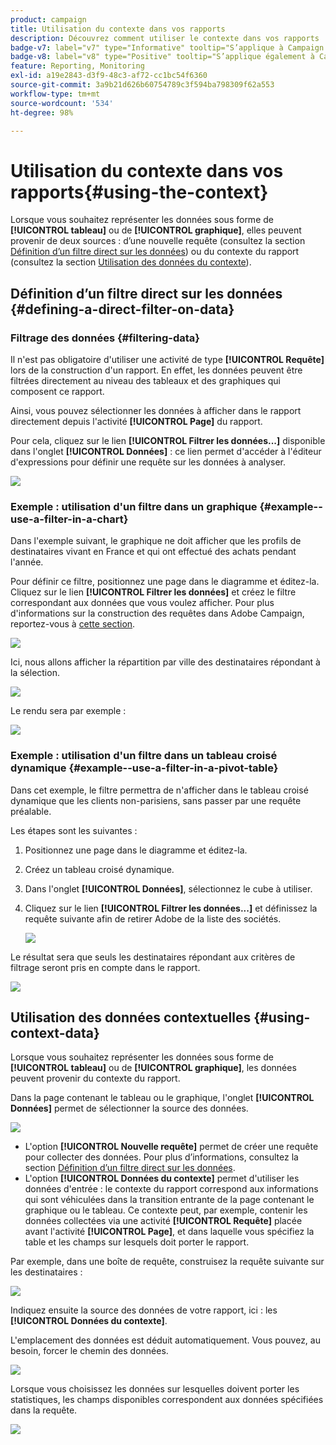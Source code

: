 ```yaml
---
product: campaign
title: Utilisation du contexte dans vos rapports
description: Découvrez comment utiliser le contexte dans vos rapports
badge-v7: label="v7" type="Informative" tooltip="S’applique à Campaign Classic v7"
badge-v8: label="v8" type="Positive" tooltip="S’applique également à Campaign v8"
feature: Reporting, Monitoring
exl-id: a19e2843-d3f9-48c3-af72-cc1bc54f6360
source-git-commit: 3a9b21d626b60754789c3f594ba798309f62a553
workflow-type: tm+mt
source-wordcount: '534'
ht-degree: 98%

---
```


# Utilisation du contexte dans vos rapports{#using-the-context}



Lorsque vous souhaitez représenter les données sous forme de **[!UICONTROL tableau]** ou de **[!UICONTROL graphique]**, elles peuvent provenir de deux sources : dʼune nouvelle requête (consultez la section [Définition dʼun filtre direct sur les données](#defining-a-direct-filter-on-data)) ou du contexte du rapport (consultez la section [Utilisation des données du contexte](#using-context-data)).

## Définition dʼun filtre direct sur les données {#defining-a-direct-filter-on-data}

### Filtrage des données {#filtering-data}

Il n&#39;est pas obligatoire d&#39;utiliser une activité de type **[!UICONTROL Requête]** lors de la construction d&#39;un rapport. En effet, les données peuvent être filtrées directement au niveau des tableaux et des graphiques qui composent ce rapport.

Ainsi, vous pouvez sélectionner les données à afficher dans le rapport directement depuis l&#39;activité **[!UICONTROL Page]** du rapport.

Pour cela, cliquez sur le lien **[!UICONTROL Filtrer les données...]** disponible dans l&#39;onglet **[!UICONTROL Données]** : ce lien permet d&#39;accéder à l&#39;éditeur d&#39;expressions pour définir une requête sur les données à analyser.

![](assets/reporting_filter_data_from_page.png)

### Exemple : utilisation d&#39;un filtre dans un graphique {#example--use-a-filter-in-a-chart}

Dans l&#39;exemple suivant, le graphique ne doit afficher que les profils de destinataires vivant en France et qui ont effectué des achats pendant l&#39;année.

Pour définir ce filtre, positionnez une page dans le diagramme et éditez-la. Cliquez sur le lien **[!UICONTROL Filtrer les données]** et créez le filtre correspondant aux données que vous voulez afficher. Pour plus d&#39;informations sur la construction des requêtes dans Adobe Campaign, reportez-vous à [cette section](../../platform/using/about-queries-in-campaign.md).

![](assets/s_ncs_advuser_report_wizard_029.png)

Ici, nous allons afficher la répartition par ville des destinataires répondant à la sélection.

![](assets/reporting_graph_with_2vars.png)

Le rendu sera par exemple :

![](assets/reporting_graph_with_2vars_preview.png)

### Exemple : utilisation d&#39;un filtre dans un tableau croisé dynamique {#example--use-a-filter-in-a-pivot-table}

Dans cet exemple, le filtre permettra de n&#39;afficher dans le tableau croisé dynamique que les clients non-parisiens, sans passer par une requête préalable.

Les étapes sont les suivantes :

1. Positionnez une page dans le diagramme et éditez-la.
1. Créez un tableau croisé dynamique.
1. Dans l&#39;onglet **[!UICONTROL Données]**, sélectionnez le cube à utiliser.
1. Cliquez sur le lien **[!UICONTROL Filtrer les données...]** et définissez la requête suivante afin de retirer Adobe de la liste des sociétés.

   ![](assets/s_ncs_advuser_report_display_03.png)

Le résultat sera que seuls les destinataires répondant aux critères de filtrage seront pris en compte dans le rapport.

![](assets/s_ncs_advuser_report_display_04.png)

## Utilisation des données contextuelles {#using-context-data}

Lorsque vous souhaitez représenter les données sous forme de **[!UICONTROL tableau]** ou de **[!UICONTROL graphique]**, les données peuvent provenir du contexte du rapport.

Dans la page contenant le tableau ou le graphique, l&#39;onglet **[!UICONTROL Données]** permet de sélectionner la source des données.

![](assets/s_ncs_advuser_report_datasource_3.png)

* L&#39;option **[!UICONTROL Nouvelle requête]** permet de créer une requête pour collecter des données. Pour plus dʼinformations, consultez la section [Définition dʼun filtre direct sur les données](#defining-a-direct-filter-on-data).
* L&#39;option **[!UICONTROL Données du contexte]** permet d&#39;utiliser les données d&#39;entrée : le contexte du rapport correspond aux informations qui sont véhiculées dans la transition entrante de la page contenant le graphique ou le tableau. Ce contexte peut, par exemple, contenir les données collectées via une activité **[!UICONTROL Requête]** placée avant l&#39;activité **[!UICONTROL Page]**, et dans laquelle vous spécifiez la table et les champs sur lesquels doit porter le rapport.

Par exemple, dans une boîte de requête, construisez la requête suivante sur les destinataires :

![](assets/s_ncs_advuser_report_datasource_2.png)

Indiquez ensuite la source des données de votre rapport, ici : les **[!UICONTROL Données du contexte]**.

L&#39;emplacement des données est déduit automatiquement. Vous pouvez, au besoin, forcer le chemin des données.

![](assets/s_ncs_advuser_report_datasource_4.png)

Lorsque vous choisissez les données sur lesquelles doivent porter les statistiques, les champs disponibles correspondent aux données spécifiées dans la requête.

![](assets/s_ncs_advuser_report_datasource_1.png)

